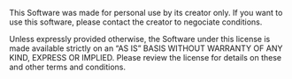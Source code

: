 This Software was made for personal use by its creator only. If you want to use this software, please contact the creator to negociate conditions.

Unless expressly provided otherwise, the Software under this license is made available strictly on an “AS IS” BASIS WITHOUT WARRANTY OF ANY KIND, EXPRESS OR IMPLIED. Please review the license for details on these and other terms and conditions.